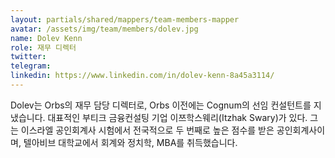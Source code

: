 ```yaml
---
layout: partials/shared/mappers/team-members-mapper
avatar: /assets/img/team/members/dolev.jpg
name: Dolev Kenn
role: 재무 디렉터
twitter:
telegram:
linkedin: https://www.linkedin.com/in/dolev-kenn-8a45a3114/
---
```


Dolev는 Orbs의 재무 담당 디렉터로, Orbs 이전에는 Cognum의 선임 컨설턴트를 지냈습니다. 대표적인 부티크 금융컨설팅 기업 이쯔학스웨리(Itzhak Swary)가 있다. 그는 이스라엘 공인회계사 시험에서 전국적으로 두 번째로 높은 점수를 받은 공인회계사이며, 텔아비브 대학교에서 회계와 정치학, MBA를 취득했습니다.
